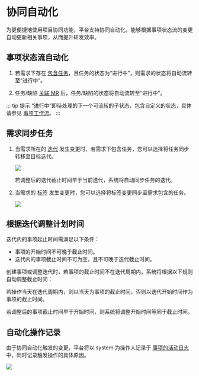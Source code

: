 # 协同自动化

为更便捷地使用项目协同功能，平台支持协同自动化，能够根据事项状态流的变更自动更新相关事项，从而提升研发效率。

## 事项状态流自动化
1. 若需求下存在 [包含任务](issue.md#事项包含)，且任务的状态为“进行中”，则需求的状态将自动流转至“进行中”。

2. 任务/缺陷 [关联 MR](issue.md#事项关联) 后，任务/缺陷的状态将自动流转至“进行中”。

::: tip 提示
“进行中”即待处理的下一个可流转的子状态，包含自定义的状态，具体请参见 [事项工作流](issue-customize-and-workflow.md#事项工作流)。
:::

## 需求同步任务
1. 当需求所在的 [迭代](backlog-and-iteration.md#迭代) 发生变更时，若需求下包含任务，您可以选择将任务同步转移至目标迭代。

   ![](http://terminus-paas.oss-cn-hangzhou.aliyuncs.com/paas-doc/2022/04/19/1babfcd5-628d-4ab7-a60a-4ac8e314278a.png)

   若调整后的迭代截止时间早于当前迭代，系统将自动同步任务的迭代。

2. 当需求的 [标签](label.md) 发生变更时，您可以选择将标签变更同步至需求包含的任务。

   ![](http://terminus-paas.oss-cn-hangzhou.aliyuncs.com/paas-doc/2022/04/19/9593150f-9cb0-460c-8203-c67aeb2de6cb.png)

## 根据迭代调整计划时间
迭代内的事项起止时间需满足以下条件：

* 事项的开始时间不可晚于截止时间。
* 迭代内的事项截止时间不可为空，且不可晚于迭代截止时间。

创建事项或调整迭代时，若事项的截止时间不在迭代周期内，系统将根据以下规则自动调整截止时间：

若操作当天在迭代周期内，则以当天为事项的截止时间，否则以迭代开始时间作为事项的截止时间。

若调整后的事项截止时间早于开始时间，则系统将调整开始时间等同于截止时间。

## 自动化操作记录
由于协同自动化触发的变更，平台将以 system 为操作人记录于 [事项的活动日志](issue.md#事项活动日志
) 中，同时记录触发操作的具体原因。

![](http://terminus-paas.oss-cn-hangzhou.aliyuncs.com/paas-doc/2022/04/19/d2da0f67-9961-47e5-a042-34d18b1249a8.png)
